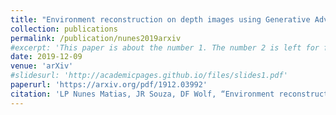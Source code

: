 ```yaml
---
title: "Environment reconstruction on depth images using Generative Adversarial Networks"
collection: publications
permalink: /publication/nunes2019arxiv
#excerpt: 'This paper is about the number 1. The number 2 is left for future work.'
date: 2019-12-09
venue: 'arXiv'
#slidesurl: 'http://academicpages.github.io/files/slides1.pdf'
paperurl: 'https://arxiv.org/pdf/1912.03992'
citation: 'LP Nunes Matias, JR Souza, DF Wolf, “Environment reconstruction on depth images using Generative Adversarial Networks,” arXiv preprint, arXiv:1912.03992, 2019.'
---
```

